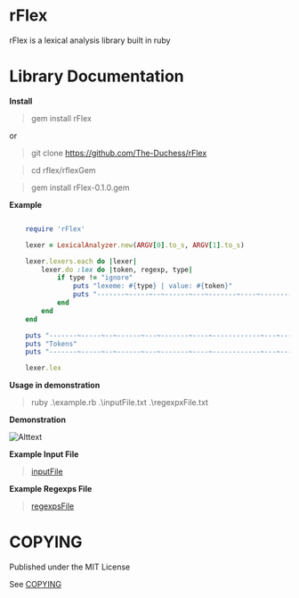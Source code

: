 # rFlex

rFlex is a lexical analysis library built in ruby

# Library Documentation

**Install**

> gem install rFlex

or

> git clone https://github.com/The-Duchess/rFlex

> cd rflex/rflexGem

> gem install rFlex-0.1.0.gem


**Example**

```ruby

	require 'rFlex'

	lexer = LexicalAnalyzer.new(ARGV[0].to_s, ARGV[1].to_s)

	lexer.lexers.each do |lexer|
		lexer.do :lex do |token, regexp, type|
			if type != "ignore"
				puts "lexeme: #{type} | value: #{token}"
				puts "-------~-----~--~------~---~-------~----~------------~---~------------~-----"
			end
		end
	end

	puts "-------~-----~--~------~---~-------~----~------------~---~------------~-----"
	puts "Tokens"
	puts "-------~-----~--~------~---~-------~----~------------~---~------------~-----"

	lexer.lex
```

**Usage in demonstration**

> ruby .\example.rb .\inputFile.txt .\regexpxFile.txt

**Demonstration**

![Alttext](http://i.imgur.com/5EIsmxM.png)

**Example Input File**

> [inputFile](https://github.com/The-Duchess/rFlex/blob/master/inputFile.txt)


**Example Regexps File**

> [regexpsFile](https://github.com/The-Duchess/rFlex/blob/master/regexpsFile.txt)


# COPYING

Published under the MIT License

See [COPYING](https://github.com/The-Duchess/rFlex/blob/master/COPYING.md)
